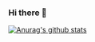### Hi there 👋
[![Anurag's github stats](https://github-readme-stats.vercel.app/api?username=Kali-Hac&theme=solarized-light&hide=PRs)](https://github.com/anuraghazra/github-readme-stats)

<!--
**Kali-Hac/Kali-Hac** is a ✨ _special_ ✨ repository because its `README.md` (this file) appears on your GitHub profile.

Here are some ideas to get you started:

- 🔭 I’m currently working on ...
- 🌱 I’m currently learning ...
- 👯 I’m looking to collaborate on ...
- 🤔 I’m looking for help with ...
- 💬 Ask me about ...
- 📫 How to reach me: ...
- 😄 Pronouns: ...
- ⚡ Fun fact: ...
-->

